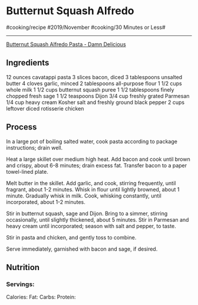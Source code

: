 # Butternut Squash Alfredo
#cooking/recipe #2019/November #cooking/30 Minutes or Less#
- - - -
[Butternut Squash Alfredo Pasta - Damn Delicious](https://damndelicious.net/2017/10/13/butternut-squash-alfredo-pasta/)

## Ingredients
12 ounces cavatappi pasta
3 slices bacon, diced
3 tablespoons unsalted butter
4 cloves garlic, minced
2 tablespoons all-purpose flour
1 1/2 cups whole milk
1 1/2 cups butternut squash puree
1 1/2 tablespoons finely chopped fresh sage
1 1/2 teaspoons Dijon
3/4 cup freshly grated Parmesan
1/4 cup heavy cream
Kosher salt and freshly ground black pepper
2 cups leftover diced rotisserie chicken

## Process
In a large pot of boiling salted water, cook pasta according to package instructions; drain well.

Heat a large skillet over medium high heat. Add bacon and cook until brown and crispy, about 6-8 minutes; drain excess fat. Transfer bacon to a paper towel-lined plate.

Melt butter in the skillet. Add garlic, and cook, stirring frequently, until fragrant, about 1-2 minutes. Whisk in flour until lightly browned, about 1 minute. Gradually whisk in milk. Cook, whisking constantly, until incorporated, about 1-2 minutes.

Stir in butternut squash, sage and Dijon. Bring to a simmer, stirring occasionally, until slightly thickened, about 5 minutes. Stir in Parmesan and heavy cream until incorporated; season with salt and pepper, to taste.

Stir in pasta and chicken, and gently toss to combine.

Serve immediately, garnished with bacon and sage, if desired.

## Nutrition
### Servings:
Calories: 
Fat: 
Carbs: 
Protein: 